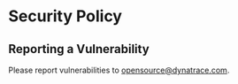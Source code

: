 # Security Policy

## Reporting a Vulnerability

Please report vulnerabilities to <opensource@dynatrace.com>.
